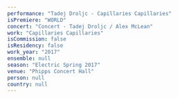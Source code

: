 ```yaml
---
performance: "Tadej Droljc - Capillaries Capillaries"
isPremiere: "WORLD"
concert: "Concert - Tadej Droljc / Alex McLean"
work: "Capillaries Capillaries"
isCommission: false
isResidency: false
work_year: "2017"
ensemble: null
season: "Electric Spring 2017"
venue: "Phipps Concert Hall"
person: null
country: null
---
```


